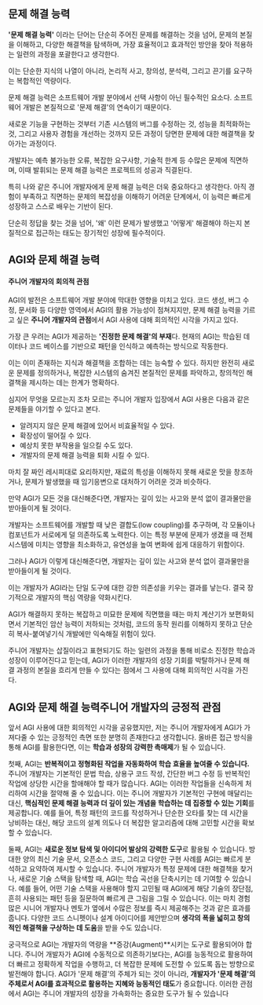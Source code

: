 
## 문제 해결 능력
**'문제 해결 능력'** 이라는 단어는 단순히 주어진 문제를 해결하는 것을 넘어, 문제의 본질을 이해하고, 다양한 해결책을 탐색하며, 가장 효율적이고 효과적인 방안을 찾아 적용하는 일련의 과정을 포괄한다고 생각한다. 

이는 단순한 지식의 나열이 아니라, 논리적 사고, 창의성, 분석력, 그리고 끈기를 요구하는 복합적인 역량이다.

문제 해결 능력은 소프트웨어 개발 분야에서 선택 사항이 아닌 필수적인 요소다. 소프트웨어 개발은 본질적으로 '문제 해결'의 연속이기 때문이다.

새로운 기능을 구현하는 것부터 기존 시스템의 버그를 수정하는 것, 성능을 최적화하는 것, 그리고 사용자 경험을 개선하는 것까지 모든 과정이 당면한 문제에 대한 해결책을 찾아가는 과정이다.

개발자는 예측 불가능한 오류, 복잡한 요구사항, 기술적 한계 등 수많은 문제에 직면하며, 이때 발휘되는 문제 해결 능력은 프로젝트의 성공과 직결된다.

특히 나와 같은 주니어 개발자에게 문제 해결 능력은 더욱 중요하다고 생각한다. 아직 경험이 부족하고 직면하는 문제의 복잡성을 이해하기 어려운 단계에서, 이 능력은 빠르게 성장하고 스스로 배우는 기반이 된다.

단순히 정답을 찾는 것을 넘어, '왜' 이런 문제가 발생했고 '어떻게' 해결해야 하는지 본질적으로 접근하는 태도는 장기적인 성장에 필수적이다.

## AGI와 문제 해결 능력

#### 주니어 개발자의 회의적 관점
AGI의 발전은 소프트웨어 개발 분야에 막대한 영향을 미치고 있다. 코드 생성, 버그 수정, 문서화 등 다양한 영역에서 AGI의 활용 가능성이 점쳐지지만, 문제 해결 능력을 기르고 싶은 **주니어 개발자의 관점**에서 AGI 사용에 대해 회의적인 시각을 가지고 있다.

가장 큰 우려는 AGI가 제공하는 **'진정한 문제 해결'의 부재**다. 현재의 AGI는 학습된 데이터나 코드 베이스를 기반으로 패턴을 인식하고 예측하는 방식으로 작동한다.

이는 이미 존재하는 지식과 해결책을 조합하는 데는 능숙할 수 있다. 하지만 완전히 새로운 문제를 정의하거나, 복잡한 시스템의 숨겨진 본질적인 문제를 파악하고, 창의적인 해결책을 제시하는 데는 한계가 명확하다.

심지어 무엇을 모르는지 조차 모르는 주니어 개발자 입장에서 AGI 사용은 다음과 같은 문제들을 야기할 수 있다고 본다.

- 알려지지 않은 문제 해결에 있어서 비효율적일 수 있다.
- 확장성이 떨어질 수 있다.
- 예상치 못한 부작용을 일으킬 수도 있다.
- 개발자의 문제 해결 능력을 퇴화 시킬 수 있다.

마치 잘 짜인 레시피대로 요리하지만, 재료의 특성을 이해하지 못해 새로운 맛을 창조하거나, 문제가 발생했을 때 임기응변으로 대처하기 어려운 것과 비슷하다.

만약 AGI가 모든 것을 대신해준다면, 개발자는 깊이 있는 사고와 분석 없이 결과물만을 받아들이게 될 것이다.

개발자는 소프트웨어를 개발할 때 낮은 결합도(low coupling)를 추구하며, 각 모듈이나 컴포넌트가 서로에게 덜 의존하도록 노력한다. 이는 특정 부분에 문제가 생겼을 때 전체 시스템에 미치는 영향을 최소화하고, 유연성을 높여 변화에 쉽게 대응하기 위함이다.

그러나 AGI가 이렇게 대신해준다면, 개발자는 깊이 있는 사고와 분석 없이 결과물만을 받아들이게 될 것이다. 

이는 개발자가 AGI라는 단일 도구에 대한 강한 의존성을 키우는 결과를 낳는다. 결국 장기적으로 개발자의 핵심 역량을 약화시킨다.

AGI가 해결하지 못하는 복잡하고 미묘한 문제에 직면했을 때는 마치 계산기가 보편화되면서 기본적인 암산 능력이 저하되는 것처럼, 코드의 동작 원리를 이해하지 못하고 단순히 복사-붙여넣기식 개발에만 익숙해질 위험이 있다. 

주니어 개발자는 삽질이라고 표현되기도 하는 일련의 과정을 통해 비로소 진정한 학습과 성장이 이루어진다고 믿는데, AGI가 이러한 개발자의 성장 기회를 박탈하거나 문제 해결 과정의 본질을 흐리게 만들 수 있다는 점에서 그 사용에 대해 회의적인 시각을 가진다.

## AGI와 문제 해결 능력주니어 개발자의 긍정적 관점
앞서 AGI 사용에 대한 회의적인 시각을 공유했지만, 저는 주니어 개발자에게 AGI가 가져다줄 수 있는 긍정적인 측면 또한 분명히 존재한다고 생각합니다. 올바른 접근 방식을 통해 AGI를 활용한다면, 이는 **학습과 성장의 강력한 촉매제**가 될 수 있습니다.

첫째, AGI는 **반복적이고 정형화된 작업을 자동화하여 학습 효율을 높여줄 수 있습니다.** 주니어 개발자는 기본적인 문법 학습, 상용구 코드 작성, 간단한 버그 수정 등 반복적인 작업에 상당한 시간을 할애해야 할 때가 많습니다. AGI는 이러한 작업들을 신속하게 처리하여 시간을 절약해 줄 수 있습니다. 이는 주니어 개발자가 기본적인 구현에 매달리는 대신, **핵심적인 문제 해결 능력과 더 깊이 있는 개념을 학습하는 데 집중할 수 있는 기회**를 제공합니다. 예를 들어, 특정 패턴의 코드를 작성하거나 단순한 오타를 찾는 데 시간을 낭비하는 대신, 해당 코드의 설계 의도나 더 복잡한 알고리즘에 대해 고민할 시간을 확보할 수 있습니다.

둘째, AGI는 **새로운 정보 탐색 및 아이디어 발상의 강력한 도구**로 활용될 수 있습니다. 방대한 양의 최신 기술 문서, 오픈소스 코드, 그리고 다양한 구현 사례를 AGI는 빠르게 분석하고 요약하여 제시할 수 있습니다. 주니어 개발자가 특정 문제에 대한 해결책을 찾거나, 새로운 기술 스택을 탐색할 때, AGI는 학습 곡선을 단축시키는 데 기여할 수 있습니다. 예를 들어, 어떤 기술 스택을 사용해야 할지 고민될 때 AGI에게 해당 기술의 장단점, 흔히 사용되는 패턴 등을 질문하여 빠르게 큰 그림을 그릴 수 있습니다. 이는 마치 경험 많은 시니어 개발자나 멘토가 옆에서 수많은 정보를 즉시 제공해주는 것과 같은 효과를 줍니다. 다양한 코드 스니펫이나 설계 아이디어를 제안받으며 **생각의 폭을 넓히고 창의적인 해결책을 구상하는 데 도움**을 받을 수도 있습니다.

궁극적으로 AGI는 개발자의 역량을 **증강(Augment)**시키는 도구로 활용되어야 합니다. 주니어 개발자가 AGI에 수동적으로 의존하기보다는, AGI를 능동적으로 활용하여 더 빠르고 정확하게 작업을 수행하고, 더 복잡한 문제에 도전할 수 있도록 돕는 방향으로 발전해야 합니다. AGI가 '문제 해결'의 주체가 되는 것이 아니라, **개발자가 '문제 해결'의 주체로서 AGI를 효과적으로 활용하는 지혜와 능동적인 태도**가 중요합니다. 이러한 관점에서 AGI는 주니어 개발자의 성장을 가속화하는 중요한 도구가 될 수 있습니다